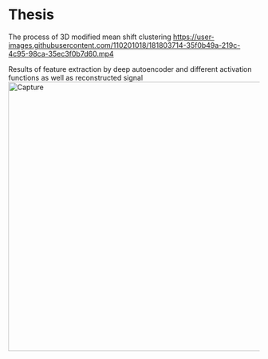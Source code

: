 # Thesis

The process of 3D modified mean shift clustering 
https://user-images.githubusercontent.com/110201018/181803714-35f0b49a-219c-4c95-98ca-35ec3f0b7d60.mp4

Results of feature extraction by deep autoencoder and different activation functions as well as reconstructed signal
<img width="540" alt="Capture" src="https://user-images.githubusercontent.com/110201018/181803721-d3a0d056-e1d7-4a5c-a10a-70c1234c9f55.PNG">
